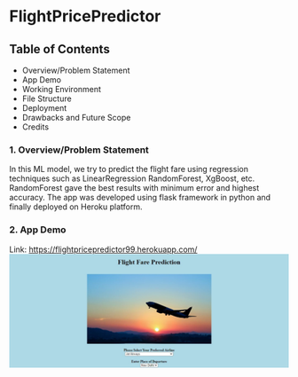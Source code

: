 # FlightPricePredictor

## Table of Contents
* Overview/Problem Statement
* App Demo
* Working Environment
* File Structure 
* Deployment
* Drawbacks and Future Scope
* Credits

### 1. Overview/Problem Statement
In this ML model, we try to predict the flight fare using regression techniques such as LinearRegression RandomForest, XgBoost, etc. RandomForest gave the best results with minimum error and highest accuracy. The app was developed using flask framework in python and finally deployed on Heroku platform.

### 2. App Demo
Link: https://flightpricepredictor99.herokuapp.com/  
![alt text](1.jpg)
